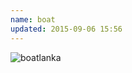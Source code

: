 ```yaml
---
name: boat
updated: 2015-09-06 15:56
---
```


![boatlanka](http://wentao.sinaapp.com/static/gallery_photos/father_and_kid.png)  
